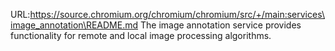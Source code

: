 URL:https://source.chromium.org/chromium/chromium/src/+/main:services\image_annotation\README.md
The image annotation service provides functionality for remote and local image
processing algorithms.
